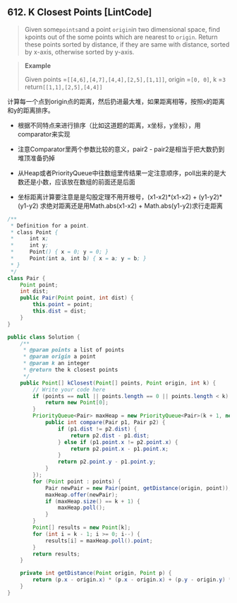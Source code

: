 ## 612. K Closest Points \[LintCode\]

> Given some`points`and a point `origin`in two dimensional space, find `k`points out of the some points which are nearest to `origin`. Return these points sorted by distance, if they are same with distance, sorted by x-axis, otherwise sorted by y-axis.

> **Example**
>
> Given points =`[[4,6],[4,7],[4,4],[2,5],[1,1]]`, origin =`[0, 0]`, k =`3`  
> return`[[1,1],[2,5],[4,4]]`

计算每一个点到origin点的距离，然后扔进最大堆，如果距离相等，按照x的距离和y的距离排序。

* 根据不同特点来进行排序（比如这道题的距离，x坐标，y坐标），用comparator来实现

* 注意Comparator里两个参数比较的意义，pair2 - pair2是相当于把大数扔到堆顶准备扔掉

* 从Heap或者PriorityQueue中往数组里传结果一定注意顺序，poll出来的是大数还是小数，应该放在数组的前面还是后面

* 坐标距离计算要注意是是勾股定理不用开根号，\(x1-x2\)\*\(x1-x2\) + \(y1-y2\)\*\(y1-y2\) 求绝对距离还是用Math.abs\(x1-x2\) + Math.abs\(y1-y2\)求行走距离

```java
/**
 * Definition for a point.
 * class Point {
 *     int x;
 *     int y;
 *     Point() { x = 0; y = 0; }
 *     Point(int a, int b) { x = a; y = b; }
 * }
 */
class Pair {
    Point point; 
    int dist;
    public Pair(Point point, int dist) {
        this.point = point;
        this.dist = dist;
    }
} 

public class Solution {
    /**
     * @param points a list of points
     * @param origin a point
     * @param k an integer
     * @return the k closest points
     */
    public Point[] kClosest(Point[] points, Point origin, int k) {
        // Write your code here
        if (points == null || points.length == 0 || points.length < k) {
            return new Point[0];
        }
        PriorityQueue<Pair> maxHeap = new PriorityQueue<Pair>(k + 1, new Comparator<Pair>(){
            public int compare(Pair p1, Pair p2) {
                if (p1.dist != p2.dist) {
                    return p2.dist - p1.dist;
                } else if (p1.point.x != p2.point.x) {
                    return p2.point.x - p1.point.x;
                }
                return p2.point.y - p1.point.y;
            }
        });
        for (Point point : points) {
            Pair newPair = new Pair(point, getDistance(origin, point));
            maxHeap.offer(newPair);
            if (maxHeap.size() == k + 1) {
                maxHeap.poll();
            }
        }
        Point[] results = new Point[k];
        for (int i = k - 1; i >= 0; i--) {
            results[i] = maxHeap.poll().point;
        }
        return results;
    }

    private int getDistance(Point origin, Point p) {
        return (p.x - origin.x) * (p.x - origin.x) + (p.y - origin.y) * (p.y - origin.y);
    }
}
```



